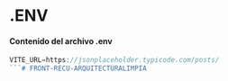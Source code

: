   # .ENV

#### Contenido del archivo .env

```javascript
VITE_URL=https://jsonplaceholder.typicode.com/posts/
```# FRONT-RECU-ARQUITECTURALIMPIA
